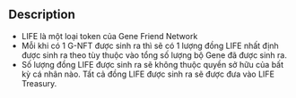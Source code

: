 ## Description
- LIFE là một loại token của Gene Friend Network
- Mỗi khi có 1 G-NFT được sinh ra thì sẽ có 1 lượng đồng LIFE nhất định được sinh
ra theo tùy thuộc vào tổng số lượng bộ Gene đã được sinh ra.
- Số lượng đồng LIFE được sinh ra sẽ không thuộc quyền sở hữu của bất kỳ cá nhân nào.
Tất cả đồng LIFE được sinh ra sẽ được đưa vào LIFE Treasury.
